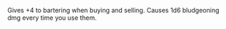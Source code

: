 Gives +4 to bartering when buying and selling. Causes 1d6 bludgeoning dmg every time you use them.

